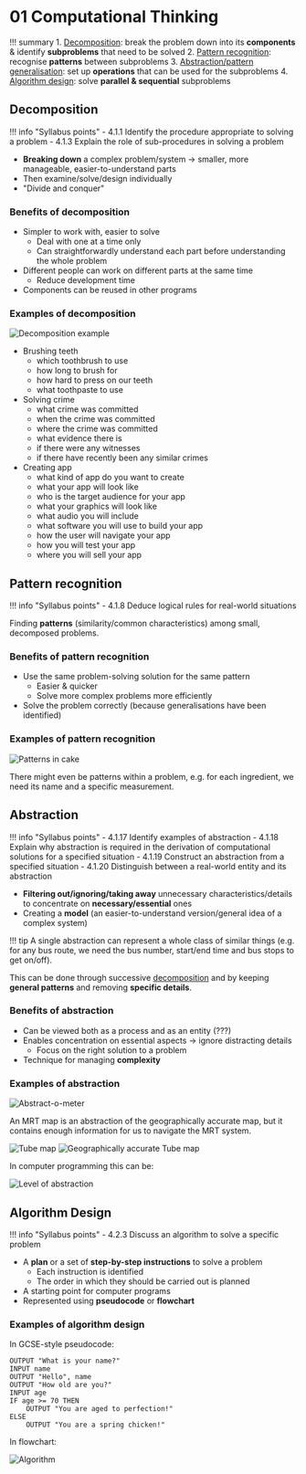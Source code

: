 # 01 Computational Thinking

!!! summary
    1. [Decomposition](#decomposition): break the problem down into its **components** & identify **subproblems** that need to be solved
    2. [Pattern recognition](#pattern-recognition): recognise **patterns** between subproblems
    3. [Abstraction/pattern generalisation](#abstraction): set up **operations** that can be used for the subproblems
    4. [Algorithm design](#algorithm-design): solve **parallel & sequential** subproblems

## Decomposition

!!! info "Syllabus points"
    - 4.1.1 Identify the procedure appropriate to solving a problem
    - 4.1.3 Explain the role of sub-procedures in solving a problem

- **Breaking down** a complex problem/system → smaller, more manageable, easier-to-understand parts
- Then examine/solve/design individually
- "Divide and conquer"

### Benefits of decomposition

- Simpler to work with, easier to solve
    - Deal with one at a time only
    - Can straightforwardly understand each part before understanding the whole problem
- Different people can work on different parts at the same time
    - Reduce development time
- Components can be reused in other programs

### Examples of decomposition

![Decomposition example](https://i.imgur.com/3aWJqDU.jpg)

- Brushing teeth
    - which toothbrush to use
    - how long to brush for
    - how hard to press on our teeth
    - what toothpaste to use
- Solving crime
    - what crime was committed
    - when the crime was committed
    - where the crime was committed
    - what evidence there is
    - if there were any witnesses
    - if there have recently been any similar crimes
- Creating app
    - what kind of app do you want to create
    - what your app will look like
    - who is the target audience for your app
    - what your graphics will look like
    - what audio you will include
    - what software you will use to build your app
    - how the user will navigate your app
    - how you will test your app
    - where you will sell your app

## Pattern recognition

!!! info "Syllabus points"
    - 4.1.8 Deduce logical rules for real-world situations

Finding **patterns** (similarity/common characteristics) among small, decomposed problems.

### Benefits of pattern recognition

- Use the same problem-solving solution for the same pattern
    - Easier & quicker
    - Solve more complex problems more efficiently
- Solve the problem correctly (because generalisations have been identified)

### Examples of pattern recognition

![Patterns in cake](https://i.imgur.com/uXjTsMb.png)

There might even be patterns within a problem, e.g. for each ingredient, we need its name and a specific measurement.

## Abstraction

!!! info "Syllabus points"
    - 4.1.17 Identify examples of abstraction
    - 4.1.18 Explain why abstraction is required in the derivation of computational solutions for a specified situation
    - 4.1.19 Construct an abstraction from a specified situation
    - 4.1.20 Distinguish between a real-world entity and its abstraction

- **Filtering out/ignoring/taking away** unnecessary characteristics/details to concentrate on **necessary/essential** ones
- Creating a **model** (an easier-to-understand version/general idea of a complex system)

!!! tip
    A single abstraction can represent a whole class of similar things (e.g. for any bus route, we need the bus number, start/end time and bus stops to get on/off).

This can be done through successive [decomposition](#decomposition) and by keeping **general patterns** and removing **specific details**.

### Benefits of abstraction

- Can be viewed both as a process and as an entity (???)
- Enables concentration on essential aspects -> ignore distracting details
    - Focus on the right solution to a problem
- Technique for managing **complexity**

### Examples of abstraction

![Abstract-o-meter](https://i.imgur.com/jXeQGJg.png)

An MRT map is an abstraction of the geographically accurate map, but it contains enough information for us to navigate the MRT system.

![Tube map](https://i.imgur.com/S7NoSyE.png)
![Geographically accurate Tube map](https://i.imgur.com/KiOMrfR.jpg)

In computer programming this can be:

![Level of abstraction](https://i.imgur.com/OZBbACr.jpg)

## Algorithm Design

!!! info "Syllabus points"
    - 4.2.3 Discuss an algorithm to solve a specific problem

- A **plan** or a set of **step-by-step instructions** to solve a problem
    - Each instruction is identified
    - The order in which they should be carried out is planned
- A starting point for computer programs
- Represented using **pseudocode** or **flowchart**

### Examples of algorithm design

In GCSE-style pseudocode:

```pseudo
OUTPUT "What is your name?"
INPUT name
OUTPUT "Hello", name
OUTPUT "How old are you?"
INPUT age
IF age >= 70 THEN
    OUTPUT "You are aged to perfection!"
ELSE
    OUTPUT "You are a spring chicken!"
```

In flowchart:

![Algorithm](https://i.imgur.com/2fH0goR.png)

